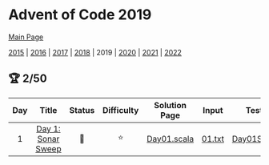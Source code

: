 

# Advent of Code 2019

[Main Page](https://adventofcode.com/2019)

[2015](/src/main/scala/advent_of_scala/2015/README.md) | [2016](/src/main/scala/advent_of_scala/2016/README.md) | [2017](/src/main/scala/advent_of_scala/2017/README.md) | [2018](/src/main/scala/advent_of_scala/2018/README.md) | 2019 | [2020](/src/main/scala/advent_of_scala/2020/README.md) | [2021](/src/main/scala/advent_of_scala/2021/README.md) | [2022](/src/main/scala/advent_of_scala/2022/README.md)

## :trophy: 2/50


| Day | Title | Status | Difficulty | Solution Page | Input | Test Page | Answer | Tags | 
| :---: | :------: | :---: | :---: | :---: | :---: | :---: | :---: | :---: |
| 1 | [Day 1: Sonar Sweep](https://adventofcode.com/2019/day/1) | :1st_place_medal: | :star:  | [Day01.scala](/src/main/scala/advent_of_scala/2019/Day01.scala) | [01.txt](/src/main/resources/inputs/2019/01.txt) | [Day01Suite.scala](/src/test/scala/advent_of_scala/2019/Day01Suite.scala) | (3_421_505, 5_129_386) | recursion,reduce |
